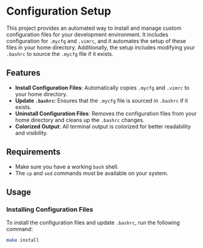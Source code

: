 # Configuration Setup

This project provides an automated way to install and manage custom configuration files for your development environment. 
It includes configuration for `.mycfg` and `.vimrc`, and it automates the setup of these files in your home directory. 
Additionally, the setup includes modifying your `.bashrc` to source the `.mycfg` file if it exists.

## Features

- **Install Configuration Files**: Automatically copies `.mycfg` and `.vimrc` to your home directory.
- **Update `.bashrc`**: Ensures that the `.mycfg` file is sourced in `.bashrc` if it exists.
- **Uninstall Configuration Files**: Removes the configuration files from your home directory and cleans up the `.bashrc` changes.
- **Colorized Output**: All terminal output is colorized for better readability and visibility.

## Requirements

- Make sure you have a working `bash` shell.
- The `cp` and `sed` commands must be available on your system.

## Usage

### Installing Configuration Files

To install the configuration files and update `.bashrc`, run the following command:

```bash
make install

